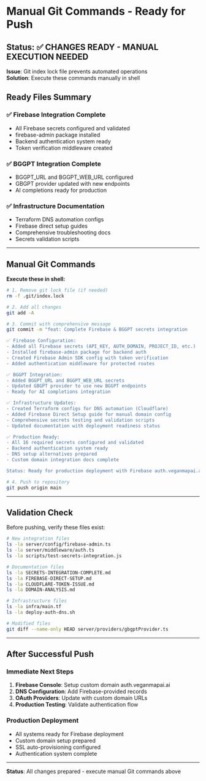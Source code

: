 # Manual Git Commands - Ready for Push

## Status: ✅ CHANGES READY - MANUAL EXECUTION NEEDED

**Issue**: Git index lock file prevents automated operations  
**Solution**: Execute these commands manually in shell  

## Ready Files Summary

### ✅ Firebase Integration Complete
- All Firebase secrets configured and validated
- firebase-admin package installed  
- Backend authentication system ready
- Token verification middleware created

### ✅ BGGPT Integration Complete  
- BGGPT_URL and BGGPT_WEB_URL configured
- GBGPT provider updated with new endpoints
- AI completions ready for production

### ✅ Infrastructure Documentation
- Terraform DNS automation configs
- Firebase direct setup guides
- Comprehensive troubleshooting docs
- Secrets validation scripts

---

## Manual Git Commands

**Execute these in shell:**

```bash
# 1. Remove git lock file (if needed)
rm -f .git/index.lock

# 2. Add all changes  
git add -A

# 3. Commit with comprehensive message
git commit -m "feat: Complete Firebase & BGGPT secrets integration

✅ Firebase Configuration:
- Added all Firebase secrets (API_KEY, AUTH_DOMAIN, PROJECT_ID, etc.)
- Installed firebase-admin package for backend auth
- Created Firebase Admin SDK config with token verification
- Added authentication middleware for protected routes

✅ BGGPT Integration:
- Added BGGPT_URL and BGGPT_WEB_URL secrets  
- Updated GBGPT provider to use new BGGPT endpoints
- Ready for AI completions integration

✅ Infrastructure Updates:
- Created Terraform configs for DNS automation (Cloudflare)
- Added Firebase Direct Setup guide for manual domain config
- Comprehensive secrets testing and validation scripts
- Updated documentation with deployment readiness status

✅ Production Ready:
- All 16 required secrets configured and validated
- Backend authentication system ready
- DNS setup alternatives prepared
- Custom domain integration docs complete

Status: Ready for production deployment with Firebase auth.veganmapai.ai"

# 4. Push to repository
git push origin main
```

---

## Validation Check

Before pushing, verify these files exist:

```bash
# New integration files
ls -la server/config/firebase-admin.ts
ls -la server/middleware/auth.ts  
ls -la scripts/test-secrets-integration.js

# Documentation files
ls -la SECRETS-INTEGRATION-COMPLETE.md
ls -la FIREBASE-DIRECT-SETUP.md
ls -la CLOUDFLARE-TOKEN-ISSUE.md
ls -la DOMAIN-ANALYSIS.md

# Infrastructure files  
ls -la infra/main.tf
ls -la deploy-auth-dns.sh

# Modified files
git diff --name-only HEAD server/providers/gbgptProvider.ts
```

---

## After Successful Push

### Immediate Next Steps
1. **Firebase Console**: Setup custom domain auth.veganmapai.ai
2. **DNS Configuration**: Add Firebase-provided records
3. **OAuth Providers**: Update with custom domain URLs
4. **Production Testing**: Validate authentication flow

### Production Deployment
- All systems ready for Firebase deployment
- Custom domain setup prepared
- SSL auto-provisioning configured
- Authentication system complete

---

**Status**: All changes prepared - execute manual Git commands above